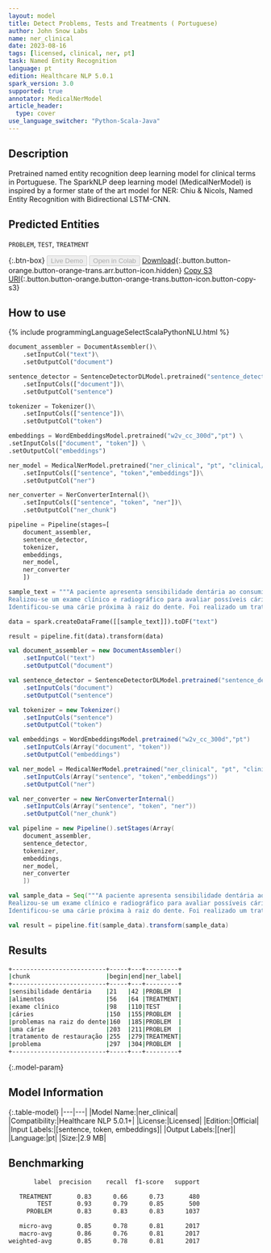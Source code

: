 ```yaml
---
layout: model
title: Detect Problems, Tests and Treatments ( Portuguese)
author: John Snow Labs
name: ner_clinical
date: 2023-08-16
tags: [licensed, clinical, ner, pt]
task: Named Entity Recognition
language: pt
edition: Healthcare NLP 5.0.1
spark_version: 3.0
supported: true
annotator: MedicalNerModel
article_header:
  type: cover
use_language_switcher: "Python-Scala-Java"
---
```


## Description

Pretrained named entity recognition deep learning model for clinical terms in Portuguese. The SparkNLP deep learning model (MedicalNerModel) is inspired by a former state of the art model for NER: Chiu & Nicols, Named Entity Recognition with Bidirectional LSTM-CNN.

## Predicted Entities

`PROBLEM`, `TEST`, `TREATMENT`

{:.btn-box}
<button class="button button-orange" disabled>Live Demo</button>
<button class="button button-orange" disabled>Open in Colab</button>
[Download](https://s3.amazonaws.com/auxdata.johnsnowlabs.com/clinical/models/ner_clinical_pt_5.0.1_3.0_1692216634922.zip){:.button.button-orange.button-orange-trans.arr.button-icon.hidden}
[Copy S3 URI](s3://auxdata.johnsnowlabs.com/clinical/models/ner_clinical_pt_5.0.1_3.0_1692216634922.zip){:.button.button-orange.button-orange-trans.button-icon.button-copy-s3}

## How to use



<div class="tabs-box" markdown="1">
{% include programmingLanguageSelectScalaPythonNLU.html %}
  
```python
document_assembler = DocumentAssembler()\
    .setInputCol("text")\
    .setOutputCol("document")

sentence_detector = SentenceDetectorDLModel.pretrained("sentence_detector_dl", "en")\
    .setInputCols(["document"])\
    .setOutputCol("sentence")

tokenizer = Tokenizer()\
    .setInputCols(["sentence"])\
    .setOutputCol("token")

embeddings = WordEmbeddingsModel.pretrained("w2v_cc_300d","pt") \
.setInputCols(["document", "token"]) \
.setOutputCol("embeddings")

ner_model = MedicalNerModel.pretrained("ner_clinical", "pt", "clinical/models")\
    .setInputCols(["sentence", "token","embeddings"])\
    .setOutputCol("ner")

ner_converter = NerConverterInternal()\
    .setInputCols(["sentence", "token", "ner"])\
    .setOutputCol("ner_chunk")

pipeline = Pipeline(stages=[
    document_assembler, 
    sentence_detector,
    tokenizer,
    embeddings,
    ner_model,
    ner_converter   
    ])

sample_text = """A paciente apresenta sensibilidade dentária ao consumir alimentos quentes e frios.
Realizou-se um exame clínico e radiográfico para avaliar possíveis cáries ou problemas na raiz do dente.
Identificou-se uma cárie próxima à raiz do dente. Foi realizado um tratamento de restauração para resolver o problema."""

data = spark.createDataFrame([[sample_text]]).toDF("text")

result = pipeline.fit(data).transform(data)
```
```scala
val document_assembler = new DocumentAssembler()
    .setInputCol("text")
    .setOutputCol("document")

val sentence_detector = SentenceDetectorDLModel.pretrained("sentence_detector_dl", "en")
    .setInputCols("document")
    .setOutputCol("sentence")

val tokenizer = new Tokenizer()
    .setInputCols("sentence")
    .setOutputCol("token")

val embeddings = WordEmbeddingsModel.pretrained("w2v_cc_300d","pt")
    .setInputCols(Array("document", "token"))
    .setOutputCol("embeddings")

val ner_model = MedicalNerModel.pretrained("ner_clinical", "pt", "clinical/models")
    .setInputCols(Array("sentence", "token","embeddings"))
    .setOutputCol("ner")

val ner_converter = new NerConverterInternal()
    .setInputCols(Array("sentence", "token", "ner"))
    .setOutputCol("ner_chunk")

val pipeline = new Pipeline().setStages(Array(
    document_assembler, 
    sentence_detector,
    tokenizer,
    embeddings,
    ner_model,
    ner_converter   
    ])

val sample_data = Seq("""A paciente apresenta sensibilidade dentária ao consumir alimentos quentes e frios.
Realizou-se um exame clínico e radiográfico para avaliar possíveis cáries ou problemas na raiz do dente.
Identificou-se uma cárie próxima à raiz do dente. Foi realizado um tratamento de restauração para resolver o problema.""").toDS.toDF("text")

val result = pipeline.fit(sample_data).transform(sample_data)
```
</div>

## Results

```bash
+--------------------------+-----+---+---------+
|chunk                     |begin|end|ner_label|
+--------------------------+-----+---+---------+
|sensibilidade dentária    |21   |42 |PROBLEM  |
|alimentos                 |56   |64 |TREATMENT|
|exame clínico             |98   |110|TEST     |
|cáries                    |150  |155|PROBLEM  |
|problemas na raiz do dente|160  |185|PROBLEM  |
|uma cárie                 |203  |211|PROBLEM  |
|tratamento de restauração |255  |279|TREATMENT|
|problema                  |297  |304|PROBLEM  |
+--------------------------+-----+---+---------+
```

{:.model-param}
## Model Information

{:.table-model}
|---|---|
|Model Name:|ner_clinical|
|Compatibility:|Healthcare NLP 5.0.1+|
|License:|Licensed|
|Edition:|Official|
|Input Labels:|[sentence, token, embeddings]|
|Output Labels:|[ner]|
|Language:|pt|
|Size:|2.9 MB|

## Benchmarking

```bash
       label  precision    recall  f1-score   support

   TREATMENT       0.83      0.66      0.73       480
        TEST       0.93      0.79      0.85       500
     PROBLEM       0.83      0.83      0.83      1037

   micro-avg       0.85      0.78      0.81      2017
   macro-avg       0.86      0.76      0.81      2017
weighted-avg       0.85      0.78      0.81      2017
```
